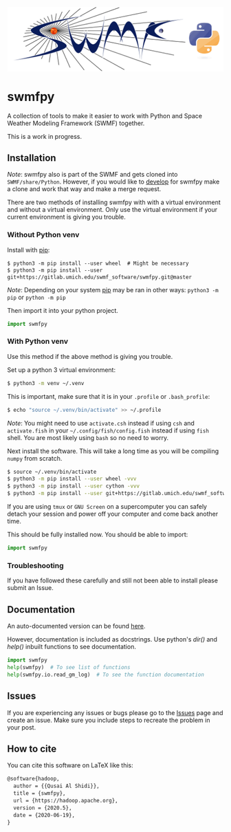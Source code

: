 ![swmfpy logo](share/logo/swmfpy.png "swmfpy")

swmfpy
======

A collection of tools to make it easier to work with Python and Space Weather Modeling Framework (SWMF) together.

This is a work in progress.

Installation
------------

*Note*: swmfpy also is part of the SWMF and gets cloned into `SWMF/share/Python`. However, if you would like to [develop](CONTRIBUTING.markdown) for swmfpy make a clone and work that way and make a merge request.

There are two methods of installing swmfpy with with a virtual environment and without a virtual environment. Only use the virtual environment if your current environment is giving you trouble.

### Without Python venv

Install with [pip](https://pip.pypa.io/en/stable/):

```shell
$ python3 -m pip install --user wheel  # Might be necessary
$ python3 -m pip install --user git+https://gitlab.umich.edu/swmf_software/swmfpy.git@master
```

*Note*: Depending on your system [pip](https://pip.pypa.io/en/stable/) may be ran in other ways: `python3 -m pip` or `python -m pip`

Then import it into your python project. 

```python
import swmfpy
```

### With Python venv

Use this method if the above method is giving you trouble.

Set up a python 3 virtual environment:

```bash
$ python3 -m venv ~/.venv
```

This is important, make sure that it is in your `.profile` or `.bash_profile`:

```bash
$ echo "source ~/.venv/bin/activate" >> ~/.profile
```

*Note*: You might need to use `activate.csh` instead if using `csh` and `activate.fish` in your `~/.config/fish/config.fish` instead if using `fish` shell. You are most likely using `bash` so no need to worry.

Next install the software. This will take a long time as you will be compiling `numpy` from scratch.

```bash
$ source ~/.venv/bin/activate
$ python3 -m pip install --user wheel -vvv
$ python3 -m pip install --user cython -vvv
$ python3 -m pip install --user git+https://gitlab.umich.edu/swmf_software/swmfpy.git@master
```

If you are using `tmux` or `GNU Screen` on a supercomputer you can safely detach your session and power off your computer and come back another time.

This should be fully installed now. You should be able to import:

```python
import swmfpy
```

### Troubleshooting

If you have followed these carefully and still not been able to install please submit an Issue.

Documentation
-------------

An auto-documented version can be found [here](DOCUMENTATION.markdown).

However, documentation is included as docstrings. Use python's *dir()* and *help()* inbuilt functions to see documentation.

```python
import swmfpy
help(swmfpy)  # To see list of functions
help(swmfpy.io.read_gm_log)  # To see the function documentation
```

Issues
------

If you are experiencing any issues or bugs please go to the [Issues](https://gitlab.umich.edu/swmf_software/swmfpy/issues) page and create an issue. Make sure you include steps to recreate the problem in your post.

How to cite
-----------

You can cite this software on LaTeX like this:

```latex
@software{hadoop,
  author = {{Qusai Al Shidi}},
  title = {swmfpy},
  url = {https://hadoop.apache.org},
  version = {2020.5},
  date = {2020-06-19},
}
```
